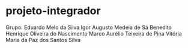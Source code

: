 # projeto-integrador

Grupo:
Eduardo Melo da Silva
Igor Augusto Medeia de Sá Benedito
Henrique Oliveira do Nascimento
Marco Aurélio Teixeira de Pina
Vitória Maria da Paz dos Santos Silva